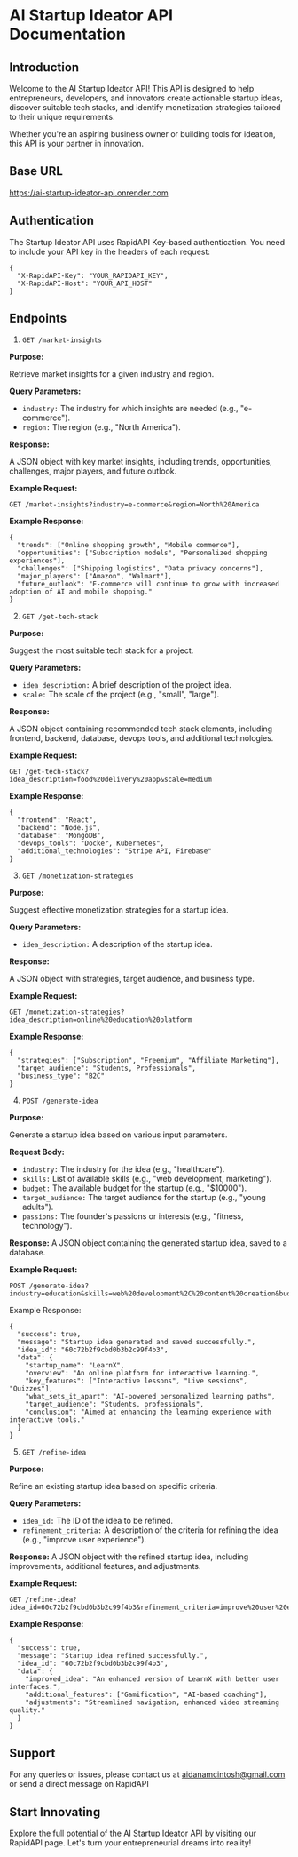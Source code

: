 # AI Startup Ideator API Documentation

## Introduction

Welcome to the AI Startup Ideator API! This API is designed to help entrepreneurs, developers, and innovators create actionable startup ideas, discover suitable tech stacks, and identify monetization strategies tailored to their unique requirements.

Whether you're an aspiring business owner or building tools for ideation, this API is your partner in innovation.

## Base URL

https://ai-startup-ideator-api.onrender.com

## Authentication

The Startup Ideator API uses RapidAPI Key-based authentication. You need to include your API key in the headers of each request:
```
{
  "X-RapidAPI-Key": "YOUR_RAPIDAPI_KEY",
  "X-RapidAPI-Host": "YOUR_API_HOST"
}
```
## Endpoints
1. `GET /market-insights`

**Purpose:**

Retrieve market insights for a given industry and region.

**Query Parameters:**

- `industry:` The industry for which insights are needed (e.g., "e-commerce").
- `region:` The region (e.g., "North America").

**Response:**

A JSON object with key market insights, including trends, opportunities, challenges, major players, and future outlook.

**Example Request:**

```
GET /market-insights?industry=e-commerce&region=North%20America
```

**Example Response:**
```
{
  "trends": ["Online shopping growth", "Mobile commerce"],
  "opportunities": ["Subscription models", "Personalized shopping experiences"],
  "challenges": ["Shipping logistics", "Data privacy concerns"],
  "major_players": ["Amazon", "Walmart"],
  "future_outlook": "E-commerce will continue to grow with increased adoption of AI and mobile shopping."
}
```
2. `GET /get-tech-stack`

**Purpose:**

Suggest the most suitable tech stack for a project.

**Query Parameters:**

- `idea_description:` A brief description of the project idea.
- `scale:` The scale of the project (e.g., "small", "large").

**Response:**

A JSON object containing recommended tech stack elements, including frontend, backend, database, devops tools, and additional technologies.

**Example Request:**
```
GET /get-tech-stack?idea_description=food%20delivery%20app&scale=medium
```

**Example Response:**
```
{
  "frontend": "React",
  "backend": "Node.js",
  "database": "MongoDB",
  "devops_tools": "Docker, Kubernetes",
  "additional_technologies": "Stripe API, Firebase"
}
```
3. `GET /monetization-strategies`

**Purpose:**

Suggest effective monetization strategies for a startup idea.

**Query Parameters:**
- `idea_description:` A description of the startup idea.

**Response:**

A JSON object with strategies, target audience, and business type.

**Example Request:**
```
GET /monetization-strategies?idea_description=online%20education%20platform
```
**Example Response:**
```
{
  "strategies": ["Subscription", "Freemium", "Affiliate Marketing"],
  "target_audience": "Students, Professionals",
  "business_type": "B2C"
}
```
4. `POST /generate-idea`

**Purpose:**

Generate a startup idea based on various input parameters.


**Request Body:**
- `industry:` The industry for the idea (e.g., "healthcare").
- `skills:` List of available skills (e.g., "web development, marketing").
- `budget:` The available budget for the startup (e.g., "$10000").
- `target_audience:` The target audience for the startup (e.g., "young adults").
- `passions:` The founder's passions or interests (e.g., "fitness, technology").

**Response:**
A JSON object containing the generated startup idea, saved to a database.

**Example Request:**
```
POST /generate-idea?industry=education&skills=web%20development%2C%20content%20creation&budget=5000&target_audience=students&passions=technology%2C%20learning
```
Example Response:
```
{
  "success": true,
  "message": "Startup idea generated and saved successfully.",
  "idea_id": "60c72b2f9cbd0b3b2c99f4b3",
  "data": {
    "startup_name": "LearnX",
    "overview": "An online platform for interactive learning.",
    "key_features": ["Interactive lessons", "Live sessions", "Quizzes"],
    "what_sets_it_apart": "AI-powered personalized learning paths",
    "target_audience": "Students, professionals",
    "conclusion": "Aimed at enhancing the learning experience with interactive tools."
  }
}
```

5. `GET /refine-idea`

**Purpose:**

Refine an existing startup idea based on specific criteria.

**Query Parameters:**

- `idea_id:` The ID of the idea to be refined.
- `refinement_criteria:` A description of the criteria for refining the idea (e.g., "improve user experience").

**Response:**
A JSON object with the refined startup idea, including improvements, additional features, and adjustments.

**Example Request:**
```
GET /refine-idea?idea_id=60c72b2f9cbd0b3b2c99f4b3&refinement_criteria=improve%20user%20experience
```

**Example Response:**
```
{
  "success": true,
  "message": "Startup idea refined successfully.",
  "idea_id": "60c72b2f9cbd0b3b2c99f4b3",
  "data": {
    "improved_idea": "An enhanced version of LearnX with better user interfaces.",
    "additional_features": ["Gamification", "AI-based coaching"],
    "adjustments": "Streamlined navigation, enhanced video streaming quality."
  }
}
```

## Support

For any queries or issues, please contact us at aidanamcintosh@gmail.com or send a direct message on RapidAPI

## Start Innovating

Explore the full potential of the AI Startup Ideator API by visiting our RapidAPI page. Let's turn your entrepreneurial dreams into reality!

